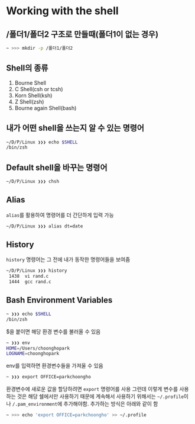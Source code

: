 # Working with the shell

## /폴더1/폴더2 구조로 만들때(폴더1이 없는 경우)
```bash
~ >>> mkdir -p /폴더1/폴더2
```
## Shell의 종류

1. Bourne Shell
2. C Shell(csh or tcsh)
3. Korn Shell(ksh)
4. Z Shell(zsh)
5. Bourne again Shell(bash)

## 내가 어떤 shell을 쓰는지 알 수 있는 명령어
```bash
~/D/P/Linux ❯❯❯ echo $SHELL
/bin/zsh
```
## Default shell을 바꾸는 명령어
```bash
~/D/P/Linux ❯❯❯ chsh
```
## Alias
`alias`를 활용하여 명령어를 더 간단하게 입력 가능
```bash
~/D/P/Linux ❯❯❯ alias dt=date
```
## History
`history` 명령어는 그 전에 내가 동작한 명령어들을 보여줌
```bash
~/D/P/Linux ❯❯❯ history
 1438  vi rand.c
 1444  gcc rand.c
```
## Bash Environment Variables
```bash
~ ❯❯❯ echo $SHELL
/bin/zsh
```
$을 붙이면 해당 환경 변수를 불러올 수 있음
```bash
~ ❯❯❯ env
HOME=/Users/choonghopark
LOGNAME=choonghopark
```
env를 입력하면 환경변수들을 가져울 수 있음
```bash
~ ❯❯❯ export OFFICE=parkchoongho
```
환경변수에 새로운 값을 할당하려면 `export` 명령어를 사용 그런데 이렇게 변수를 사용하는 것은 해당 쉘에서만 사용하기 때문에 계속해서 사용하기 위해서는 `~/.profile`이나 `/.pam_environment`에 추가해야함. 추가하는 방식은 아래와 같이 함
```bash
~ >>> echo 'export OFFICE=parkchoongho' >> ~/.profile
```